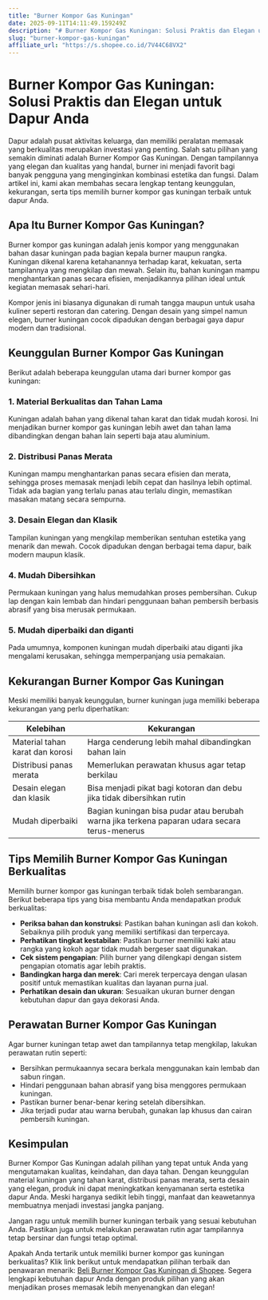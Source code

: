 ```yaml
---
title: "Burner Kompor Gas Kuningan"
date: 2025-09-11T14:11:49.159249Z
description: "# Burner Kompor Gas Kuningan: Solusi Praktis dan Elegan untuk Dapur Anda..."
slug: "burner-kompor-gas-kuningan"
affiliate_url: "https://s.shopee.co.id/7V44C68VX2"
---
```

# Burner Kompor Gas Kuningan: Solusi Praktis dan Elegan untuk Dapur Anda

Dapur adalah pusat aktivitas keluarga, dan memiliki peralatan memasak yang berkualitas merupakan investasi yang penting. Salah satu pilihan yang semakin diminati adalah Burner Kompor Gas Kuningan. Dengan tampilannya yang elegan dan kualitas yang handal, burner ini menjadi favorit bagi banyak pengguna yang menginginkan kombinasi estetika dan fungsi. Dalam artikel ini, kami akan membahas secara lengkap tentang keunggulan, kekurangan, serta tips memilih burner kompor gas kuningan terbaik untuk dapur Anda.

## Apa Itu Burner Kompor Gas Kuningan?

Burner kompor gas kuningan adalah jenis kompor yang menggunakan bahan dasar kuningan pada bagian kepala burner maupun rangka. Kuningan dikenal karena ketahanannya terhadap karat, kekuatan, serta tampilannya yang mengkilap dan mewah. Selain itu, bahan kuningan mampu menghantarkan panas secara efisien, menjadikannya pilihan ideal untuk kegiatan memasak sehari-hari.

Kompor jenis ini biasanya digunakan di rumah tangga maupun untuk usaha kuliner seperti restoran dan catering. Dengan desain yang simpel namun elegan, burner kuningan cocok dipadukan dengan berbagai gaya dapur modern dan tradisional.

## Keunggulan Burner Kompor Gas Kuningan

Berikut adalah beberapa keunggulan utama dari burner kompor gas kuningan:

### 1. Material Berkualitas dan Tahan Lama

Kuningan adalah bahan yang dikenal tahan karat dan tidak mudah korosi. Ini menjadikan burner kompor gas kuningan lebih awet dan tahan lama dibandingkan dengan bahan lain seperti baja atau aluminium.

### 2. Distribusi Panas Merata

Kuningan mampu menghantarkan panas secara efisien dan merata, sehingga proses memasak menjadi lebih cepat dan hasilnya lebih optimal. Tidak ada bagian yang terlalu panas atau terlalu dingin, memastikan masakan matang secara sempurna.

### 3. Desain Elegan dan Klasik

Tampilan kuningan yang mengkilap memberikan sentuhan estetika yang menarik dan mewah. Cocok dipadukan dengan berbagai tema dapur, baik modern maupun klasik.

### 4. Mudah Dibersihkan

Permukaan kuningan yang halus memudahkan proses pembersihan. Cukup lap dengan kain lembab dan hindari penggunaan bahan pembersih berbasis abrasif yang bisa merusak permukaan.

### 5. Mudah diperbaiki dan diganti

Pada umumnya, komponen kuningan mudah diperbaiki atau diganti jika mengalami kerusakan, sehingga memperpanjang usia pemakaian.

## Kekurangan Burner Kompor Gas Kuningan

Meski memiliki banyak keunggulan, burner kuningan juga memiliki beberapa kekurangan yang perlu diperhatikan:

| **Kelebihan** | **Kekurangan** |
|----------------|----------------|
| Material tahan karat dan korosi | Harga cenderung lebih mahal dibandingkan bahan lain |
| Distribusi panas merata | Memerlukan perawatan khusus agar tetap berkilau |
| Desain elegan dan klasik | Bisa menjadi pikat bagi kotoran dan debu jika tidak dibersihkan rutin |
| Mudah diperbaiki | Bagian kuningan bisa pudar atau berubah warna jika terkena paparan udara secara terus-menerus |

## Tips Memilih Burner Kompor Gas Kuningan Berkualitas

Memilih burner kompor gas kuningan terbaik tidak boleh sembarangan. Berikut beberapa tips yang bisa membantu Anda mendapatkan produk berkualitas:

- **Periksa bahan dan konstruksi**: Pastikan bahan kuningan asli dan kokoh. Sebaiknya pilih produk yang memiliki sertifikasi dan terpercaya.
- **Perhatikan tingkat kestabilan**: Pastikan burner memiliki kaki atau rangka yang kokoh agar tidak mudah bergeser saat digunakan.
- **Cek sistem pengapian**: Pilih burner yang dilengkapi dengan sistem pengapian otomatis agar lebih praktis.
- **Bandingkan harga dan merek**: Cari merek terpercaya dengan ulasan positif untuk memastikan kualitas dan layanan purna jual.
- **Perhatikan desain dan ukuran**: Sesuaikan ukuran burner dengan kebutuhan dapur dan gaya dekorasi Anda.

## Perawatan Burner Kompor Gas Kuningan

Agar burner kuningan tetap awet dan tampilannya tetap mengkilap, lakukan perawatan rutin seperti:

- Bersihkan permukaannya secara berkala menggunakan kain lembab dan sabun ringan.
- Hindari penggunaan bahan abrasif yang bisa menggores permukaan kuningan.
- Pastikan burner benar-benar kering setelah dibersihkan.
- Jika terjadi pudar atau warna berubah, gunakan lap khusus dan cairan pembersih kuningan.

## Kesimpulan

Burner Kompor Gas Kuningan adalah pilihan yang tepat untuk Anda yang mengutamakan kualitas, keindahan, dan daya tahan. Dengan keunggulan material kuningan yang tahan karat, distribusi panas merata, serta desain yang elegan, produk ini dapat meningkatkan kenyamanan serta estetika dapur Anda. Meski harganya sedikit lebih tinggi, manfaat dan keawetannya membuatnya menjadi investasi jangka panjang.

Jangan ragu untuk memilih burner kuningan terbaik yang sesuai kebutuhan Anda. Pastikan juga untuk melakukan perawatan rutin agar tampilannya tetap bersinar dan fungsi tetap optimal.

Apakah Anda tertarik untuk memiliki burner kompor gas kuningan berkualitas? Klik link berikut untuk mendapatkan pilihan terbaik dan penawaran menarik: [Beli Burner Kompor Gas Kuningan di Shopee](https://s.shopee.co.id/7V44C68VX2). Segera lengkapi kebutuhan dapur Anda dengan produk pilihan yang akan menjadikan proses memasak lebih menyenangkan dan elegan!